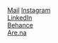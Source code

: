 [Mail](mailto:jean.lamant@outlook.fr)
[Instagram](https://instagram.com/jeanlamant)
<br>[LinkedIn](https://www.linkedin.com/in/jeanlamant)
<br>[Behance](https://www.behance.net/jeanlamant)
<br>[Are.na](https://www.are.na/jean-lamant)
